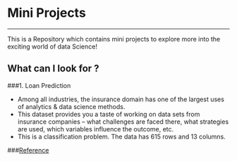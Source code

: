 # Mini Projects
----

This is a Repository which contains mini projects to explore more into the exciting world of data Science!

## What can I look for ?
###1. Loan Prediction 
*	Among all industries, the insurance domain has one of the largest uses of analytics & data science methods. 
* This dataset provides you a taste of working on data sets from insurance companies – what challenges are faced there, what strategies are used, which variables influence the outcome, etc. 
* This is a classification problem. The data has 615 rows and 13 columns.

###[Reference](https://www.analyticsvidhya.com/blog/2018/05/24-ultimate-data-science-projects-to-boost-your-knowledge-and-skills/)
	